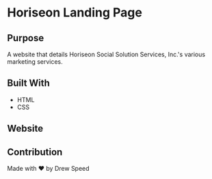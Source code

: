 # Horiseon Landing Page

## Purpose
A website that details Horiseon Social Solution Services, Inc.'s various marketing services.

## Built With
* HTML
* CSS

## Website


## Contribution
Made with ❤️ by Drew Speed